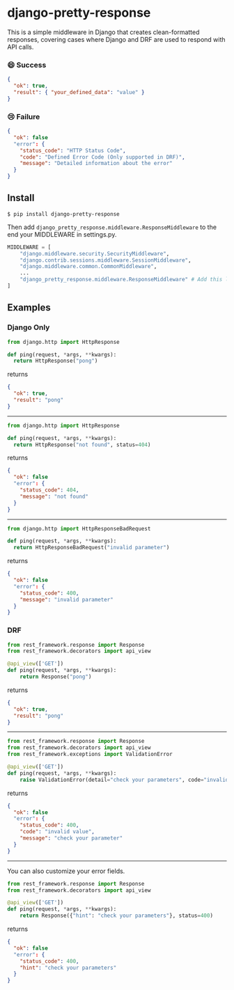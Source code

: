 # django-pretty-response
This is a simple middleware in Django that creates clean-formatted responses, covering cases where Django and DRF are used to respond with API calls.
### 😄 Success
```json
{
  "ok": true,
  "result": { "your_defined_data": "value" }
}
```
### 😢 Failure
```json
{
  "ok": false
  "error": {
    "status_code": "HTTP Status Code",
    "code": "Defined Error Code (Only supported in DRF)",
    "message": "Detailed information about the error"
  }
}
```
## Install
`$ pip install django-pretty-response`

Then add `django_pretty_response.middleware.ResponseMiddleware` to the end your MIDDLEWARE in settings.py.
```python
MIDDLEWARE = [
    "django.middleware.security.SecurityMiddleware",
    "django.contrib.sessions.middleware.SessionMiddleware",
    "django.middleware.common.CommonMiddleware",
    ...
    "django_pretty_response.middleware.ResponseMiddleware" # Add this line!
]
```
## Examples
### Django Only
```python
from django.http import HttpResponse

def ping(request, *args, **kwargs):
  return HttpResponse("pong")
```
returns
```json
{
  "ok": true,
  "result": "pong"
}
```
---
```python
from django.http import HttpResponse

def ping(request, *args, **kwargs):
  return HttpResponse("not found", status=404)
```
returns
```json
{
  "ok": false
  "error": {
    "status_code": 404,
    "message": "not found"
  }
}
```
---
```python
from django.http import HttpResponseBadRequest

def ping(request, *args, **kwargs):
  return HttpResponseBadRequest("invalid parameter")
```
returns 
```json
{
  "ok": false
  "error": {
    "status_code": 400,
    "message": "invalid parameter"
  }
}
```

### DRF
```python
from rest_framework.response import Response
from rest_framework.decorators import api_view

@api_view(['GET'])
def ping(request, *args, **kwargs):
    return Response("pong")
```
returns
```json
{
  "ok": true,
  "result": "pong"
}
```
---
```python
from rest_framework.response import Response
from rest_framework.decorators import api_view
from rest_framework.exceptions import ValidationError

@api_view(['GET'])
def ping(request, *args, **kwargs):
    raise ValidationError(detail="check your parameters", code="invalid value")
```
returns
```json
{
  "ok": false
  "error": {
    "status_code": 400,
    "code": "invalid value",
    "message": "check your parameter"
  }
}
```
---
You can also customize your error fields.
```python
from rest_framework.response import Response
from rest_framework.decorators import api_view

@api_view(['GET'])
def ping(request, *args, **kwargs):
    return Response({"hint": "check your parameters"}, status=400)
```
returns
```json
{
  "ok": false
  "error": {
    "status_code": 400,
    "hint": "check your parameters"
  }
}
```
